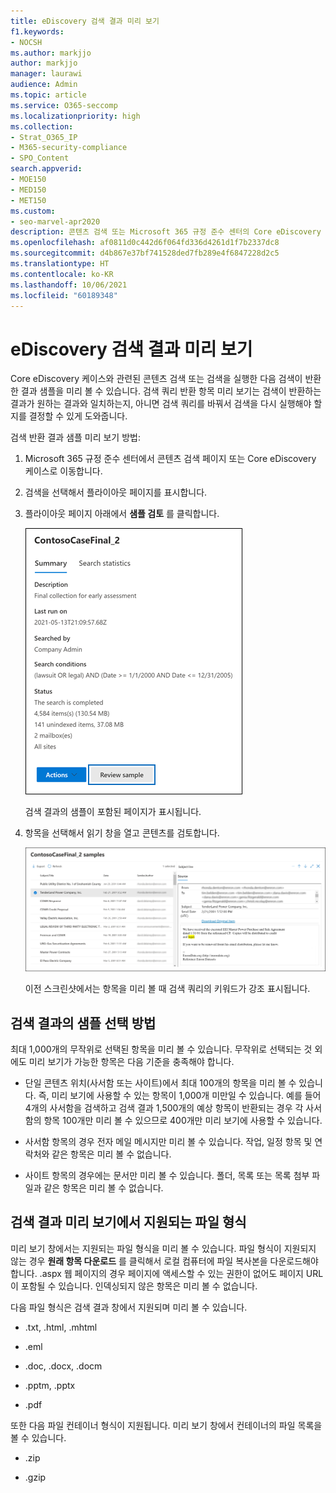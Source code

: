 ```yaml
---
title: eDiscovery 검색 결과 미리 보기
f1.keywords:
- NOCSH
ms.author: markjjo
author: markjjo
manager: laurawi
audience: Admin
ms.topic: article
ms.service: O365-seccomp
ms.localizationpriority: high
ms.collection:
- Strat_O365_IP
- M365-security-compliance
- SPO_Content
search.appverid:
- MOE150
- MED150
- MET150
ms.custom:
- seo-marvel-apr2020
description: 콘텐츠 검색 또는 Microsoft 365 규정 준수 센터의 Core eDiscovery 검색에서 반환한 결과 샘플 미리 보기.
ms.openlocfilehash: af0811d0c442d6f064fd336d4261d1f7b2337dc8
ms.sourcegitcommit: d4b867e37bf741528ded7fb289e4f6847228d2c5
ms.translationtype: HT
ms.contentlocale: ko-KR
ms.lasthandoff: 10/06/2021
ms.locfileid: "60189348"
---
```

# <a name="preview-ediscovery-search-results"></a>eDiscovery 검색 결과 미리 보기

Core eDiscovery 케이스와 관련된 콘텐츠 검색 또는 검색을 실행한 다음 검색이 반환한 결과 샘플을 미리 볼 수 있습니다. 검색 쿼리 반환 항목 미리 보기는 검색이 반환하는 결과가 원하는 결과와 일치하는지, 아니면 검색 쿼리를 바꿔서 검색을 다시 실행해야 할지를 결정할 수 있게 도와줍니다.

검색 반환 결과 샘플 미리 보기 방법:

1. Microsoft 365 규정 준수 센터에서 콘텐츠 검색 페이지 또는 Core eDiscovery 케이스로 이동합니다.

2. 검색을 선택해서 플라이아웃 페이지를 표시합니다.

3. 플라이아웃 페이지 아래에서 **샘플 검토** 를 클릭합니다.

   ![결과를 미리 보려면 플라이아웃 페이지에서 샘플 검토를 클릭합니다.](../media/PreviewSearchResults1.png)

   검색 결과의 샘플이 포함된 페이지가 표시됩니다.

4. 항목을 선택해서 읽기 창을 열고 콘텐츠를 검토합니다.

   ![읽기 창에서 항목 미리 보기.](../media/PreviewSearchResults2.png)

   이전 스크린샷에서는 항목을 미리 볼 때 검색 쿼리의 키워드가 강조 표시됩니다.

## <a name="how-the-search-result-samples-are-selected"></a>검색 결과의 샘플 선택 방법

최대 1,000개의 무작위로 선택된 항목을 미리 볼 수 있습니다. 무작위로 선택되는 것 외에도 미리 보기가 가능한 항목은 다음 기준을 충족해야 합니다.

- 단일 콘텐츠 위치(사서함 또는 사이트)에서 최대 100개의 항목을 미리 볼 수 있습니다. 즉, 미리 보기에 사용할 수 있는 항목이 1,000개 미만일 수 있습니다. 예를 들어 4개의 사서함을 검색하고 검색 결과 1,500개의 예상 항목이 반환되는 경우 각 사서함의 항목 100개만 미리 볼 수 있으므로 400개만 미리 보기에 사용할 수 있습니다.

- 사서함 항목의 경우 전자 메일 메시지만 미리 볼 수 있습니다. 작업, 일정 항목 및 연락처와 같은 항목은 미리 볼 수 없습니다.

- 사이트 항목의 경우에는 문서만 미리 볼 수 있습니다. 폴더, 목록 또는 목록 첨부 파일과 같은 항목은 미리 볼 수 없습니다.

## <a name="file-types-supported-when-previewing-search-results"></a>검색 결과 미리 보기에서 지원되는 파일 형식

미리 보기 창에서는 지원되는 파일 형식을 미리 볼 수 있습니다. 파일 형식이 지원되지 않는 경우 **원래 항목 다운로드** 를 클릭해서 로컬 컴퓨터에 파일 복사본을 다운로드해야 합니다. .aspx 웹 페이지의 경우 페이지에 액세스할 수 있는 권한이 없어도 페이지 URL이 포함될 수 있습니다. 인덱싱되지 않은 항목은 미리 볼 수 없습니다.

다음 파일 형식은 검색 결과 창에서 지원되며 미리 볼 수 있습니다.
  
- .txt, .html, .mhtml

- .eml

- .doc, .docx, .docm

- .pptm, .pptx

- .pdf

또한 다음 파일 컨테이너 형식이 지원됩니다. 미리 보기 창에서 컨테이너의 파일 목록을 볼 수 있습니다.
  
- .zip

- .gzip